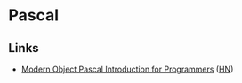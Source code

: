 # Pascal

## Links

* [Modern Object Pascal Introduction for Programmers](http://newpascal.org/assets/modern_pascal_introduction.html) \([HN](https://news.ycombinator.com/item?id=23742999)\)

